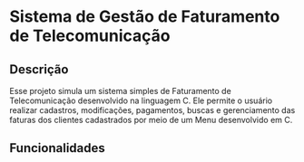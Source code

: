 # Sistema de Gestão de Faturamento de Telecomunicação

## Descrição 

Esse projeto simula um sistema simples de Faturamento de Telecomunicação desenvolvido na linguagem C. Ele permite o usuário realizar cadastros, modificações, pagamentos, buscas e gerenciamento das faturas dos clientes cadastrados por meio de um Menu desenvolvido em C.

## Funcionalidades